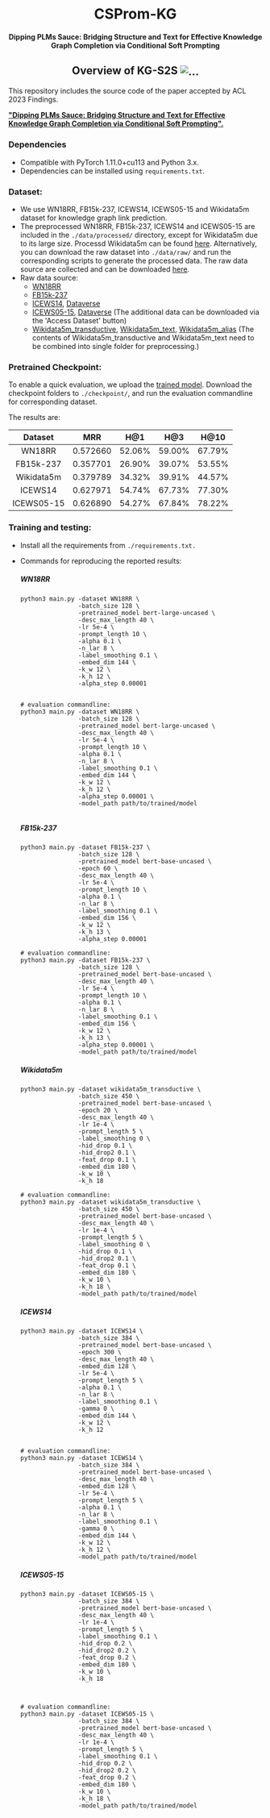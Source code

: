 <h1 align="center">
  CSProm-KG
</h1>

<h4 align="center">Dipping PLMs Sauce: Bridging Structure and Text for Effective Knowledge Graph Completion via Conditional Soft Prompting</h4>

<h2 align="center">
  Overview of KG-S2S
  <img align="center"  src="./overview.png" alt="...">
</h2>
This repository includes the source code of the paper accepted by ACL 2023 Findings. 

[**"Dipping PLMs Sauce: Bridging Structure and Text for Effective Knowledge Graph Completion via Conditional Soft Prompting".**](https://arxiv.org/abs/2209.07299)

### Dependencies

- Compatible with PyTorch 1.11.0+cu113 and Python 3.x.
- Dependencies can be installed using `requirements.txt`.

### Dataset:

- We use WN18RR, FB15k-237, ICEWS14, ICEWS05-15 and Wikidata5m dataset for knowledge graph link prediction. 
- The preprocessed WN18RR, FB15k-237, ICEWS14 and ICEWS05-15 are included in the `./data/processed/` directory, except for Wikidata5m due to its large size. Processd Wikidata5m can be found [here](https://drive.google.com/drive/folders/11NnXlUVoE7cZsMum3VakwDhpPMdwMltR?usp=sharing). Alternatively, you can download the raw 
dataset into `./data/raw/` and run the corresponding scripts to generate the processed data. The raw data source are collected and can be downloaded [here](https://drive.google.com/drive/folders/11NnXlUVoE7cZsMum3VakwDhpPMdwMltR?usp=sharing).
- Raw data source:
  - [WN18RR](https://github.com/wangbo9719/StAR_KGC)
  - [FB15k-237](https://github.com/wangbo9719/StAR_KGC)
  - [ICEWS14](https://github.com/mniepert/mmkb), [Dataverse](https://dataverse.harvard.edu/dataset.xhtml?persistentId=doi:10.7910/DVN/28075)
  - [ICEWS05-15](https://github.com/mniepert/mmkb), [Dataverse](https://dataverse.harvard.edu/dataset.xhtml?persistentId=doi:10.7910/DVN/28075) (The additional data can be downloaded via the 'Access Dataset' button)
  - [Wikidata5m_transductive](https://www.dropbox.com/s/6sbhm0rwo4l73jq/wikidata5m_transductive.tar.gz?dl=1), [Wikidata5m_text](https://www.dropbox.com/s/7jp4ib8zo3i6m10/wikidata5m_text.txt.gz?dl=1), [Wikidata5m_alias](https://huggingface.co/datasets/intfloat/wikidata5m/resolve/main/wikidata5m_alias.tar.gz) (The contents of Wikidata5m_transductive and Wikidata5m_text need to be combined into single folder for preprocessing.)


### Pretrained Checkpoint:

To enable a quick evaluation, we upload the [trained model](https://drive.google.com/drive/u/3/folders/1d6BsoQSCV-HheKVYWShhFos-IHktGWTi). 
Download the checkpoint folders to `./checkpoint/`, and run the evaluation commandline for corresponding dataset.

The results are:

|  Dataset   |   MRR    |  H@1   |  H@3   |  H@10  | 
|:----------:|:--------:|:------:|:------:|:------:|
|   WN18RR   | 0.572660 | 52.06% | 59.00% | 67.79% | % 3618847
| FB15k-237  | 0.357701 | 26.90% | 39.07% | 53.55% | % 3589872	3593025
| Wikidata5m | 0.379789 | 34.32% | 39.91% | 44.57% | % 3592828	3973053
|  ICEWS14   | 0.627971 | 54.74% | 67.73% | 77.30% | % 3597939	3599830
| ICEWS05-15 | 0.626890 | 54.27% | 67.84% | 78.22% | % 3589499	3589499


### Training and testing:

- Install all the requirements from `./requirements.txt.`
- Commands for reproducing the reported results:
  ##### WN18RR
  ```shell
  python3 main.py -dataset WN18RR \
                  -batch_size 128 \
                  -pretrained_model bert-large-uncased \
                  -desc_max_length 40 \
                  -lr 5e-4 \
                  -prompt_length 10 \
                  -alpha 0.1 \
                  -n_lar 8 \
                  -label_smoothing 0.1 \
                  -embed_dim 144 \
                  -k_w 12 \
                  -k_h 12 \
                  -alpha_step 0.00001

  
  # evaluation commandline:
  python3 main.py -dataset WN18RR \
                  -batch_size 128 \
                  -pretrained_model bert-large-uncased \
                  -desc_max_length 40 \
                  -lr 5e-4 \
                  -prompt_length 10 \
                  -alpha 0.1 \
                  -n_lar 8 \
                  -label_smoothing 0.1 \
                  -embed_dim 144 \
                  -k_w 12 \
                  -k_h 12 \
                  -alpha_step 0.00001 \
                  -model_path path/to/trained/model
                  
  ```
  ##### FB15k-237
  ```shell
  python3 main.py -dataset FB15k-237 \
                  -batch_size 128 \
                  -pretrained_model bert-base-uncased \
                  -epoch 60 \
                  -desc_max_length 40 \
                  -lr 5e-4 \
                  -prompt_length 10 \
                  -alpha 0.1 \
                  -n_lar 8 \
                  -label_smoothing 0.1 \
                  -embed_dim 156 \
                  -k_w 12 \
                  -k_h 13 \
                  -alpha_step 0.00001 

  # evaluation commandline:
  python3 main.py -dataset FB15k-237 \
                  -batch_size 128 \
                  -pretrained_model bert-base-uncased \
                  -desc_max_length 40 \
                  -lr 5e-4 \
                  -prompt_length 10 \
                  -alpha 0.1 \
                  -n_lar 8 \
                  -label_smoothing 0.1 \
                  -embed_dim 156 \
                  -k_w 12 \
                  -k_h 13 \
                  -alpha_step 0.00001 \
                  -model_path path/to/trained/model
  ```
    ##### Wikidata5m
  ```shell
  python3 main.py -dataset wikidata5m_transductive \
                  -batch_size 450 \
                  -pretrained_model bert-base-uncased \
                  -epoch 20 \
                  -desc_max_length 40 \
                  -lr 1e-4 \
                  -prompt_length 5 \
                  -label_smoothing 0 \
                  -hid_drop 0.1 \
                  -hid_drop2 0.1 \
                  -feat_drop 0.1 \
                  -embed_dim 180 \
                  -k_w 10 \
                  -k_h 18 
  
  # evaluation commandline:
  python3 main.py -dataset wikidata5m_transductive \
                  -batch_size 450 \
                  -pretrained_model bert-base-uncased \
                  -desc_max_length 40 \
                  -lr 1e-4 \
                  -prompt_length 5 \
                  -label_smoothing 0 \
                  -hid_drop 0.1 \
                  -hid_drop2 0.1 \
                  -feat_drop 0.1 \
                  -embed_dim 180 \
                  -k_w 10 \
                  -k_h 18 \
                  -model_path path/to/trained/model
  ```
  ##### ICEWS14
  ```shell
  python3 main.py -dataset ICEWS14 \
                  -batch_size 384 \
                  -pretrained_model bert-base-uncased \
                  -epoch 300 \
                  -desc_max_length 40 \
                  -embed_dim 128 \
                  -lr 5e-4 \
                  -prompt_length 5 \
                  -alpha 0.1 \
                  -n_lar 8 \
                  -label_smoothing 0.1 \
                  -gamma 0 \
                  -embed_dim 144 \
                  -k_w 12 \
                  -k_h 12 

  
  # evaluation commandline:
  python3 main.py -dataset ICEWS14 \
                  -batch_size 384 \
                  -pretrained_model bert-base-uncased \
                  -desc_max_length 40 \
                  -embed_dim 128 \
                  -lr 5e-4 \
                  -prompt_length 5 \
                  -alpha 0.1 \
                  -n_lar 8 \
                  -label_smoothing 0.1 \
                  -gamma 0 \
                  -embed_dim 144 \
                  -k_w 12 \
                  -k_h 12 \
                  -model_path path/to/trained/model
  ```
  
  ##### ICEWS05-15
  ```shell
  python3 main.py -dataset ICEWS05-15 \
                  -batch_size 384 \
                  -pretrained_model bert-base-uncased \
                  -desc_max_length 40 \
                  -lr 1e-4 \
                  -prompt_length 5 \
                  -label_smoothing 0.1 \
                  -hid_drop 0.2 \
                  -hid_drop2 0.2 \
                  -feat_drop 0.2 \
                  -embed_dim 180 \
                  -k_w 10 \
                  -k_h 18


  
  # evaluation commandline:
  python3 main.py -dataset ICEWS05-15 \
                  -batch_size 384 \
                  -pretrained_model bert-base-uncased \
                  -desc_max_length 40 \
                  -lr 1e-4 \
                  -prompt_length 5 \
                  -label_smoothing 0.1 \
                  -hid_drop 0.2 \
                  -hid_drop2 0.2 \
                  -feat_drop 0.2 \
                  -embed_dim 180 \
                  -k_w 10 \
                  -k_h 18 \
                  -model_path path/to/trained/model
  ```


